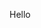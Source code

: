 Hello


<!---
floattype/floattype is a ✨ special ✨ repository because its `README.md` (this file) appears on your GitHub profile.
You can click the Preview link to take a look at your changes.
--->
